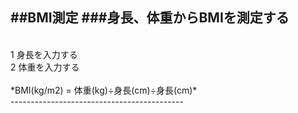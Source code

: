 ##BMI測定
###身長、体重からBMIを測定する
-------------------------------------------
<br>
1 身長を入力する<br>
2 体重を入力する<br>
<br>
*BMI(kg/m2) = 体重(kg)÷身長(cm)÷身長(cm)*
<br>
-------------------------------------------
